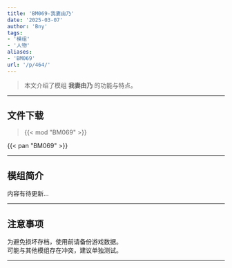 ```yaml
---
title: 'BM069-我妻由乃'
date: '2025-03-07'
author: 'Bny'
tags:
- '模组'
- '人物'
aliases:
- 'BM069'
url: '/p/464/'
---
```


> 本文介绍了模组 **我妻由乃** 的功能与特点。

---

## 文件下载  

> {{< mod "BM069" >}}  

{{< pan "BM069" >}}  

---

## 模组简介

>  
内容有待更新...  

---

## 注意事项

>  
为避免损坏存档，使用前请备份游戏数据。  
可能与其他模组存在冲突，建议单独测试。  

---

